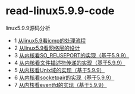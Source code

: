 # read-linux5.9.9-code
linux5.9.9源码分析

* 1 [从linux5.9看icmp的处理流程](https://zhuanlan.zhihu.com/p/370062771)
* 2 [从linux5.9看网络层的设计](https://zhuanlan.zhihu.com/p/369460776)
* 3 [从内核看SO_REUSEPORT的实现（基于5.9.9）](https://zhuanlan.zhihu.com/p/380461954)
* 4 [从内核看文件描述符传递的实现（基于5.9.9）](https://zhuanlan.zhihu.com/p/381683155)
* 5 [从内核看Unix域的实现（基于5.9.9）](https://zhuanlan.zhihu.com/p/382014871)
* 6 [从内核看socketpair的实现（基于5.9.9）](https://zhuanlan.zhihu.com/p/382030962)
* 7 [从内核看eventfd的实现（基于5.9.9）](https://zhuanlan.zhihu.com/p/383395277)
